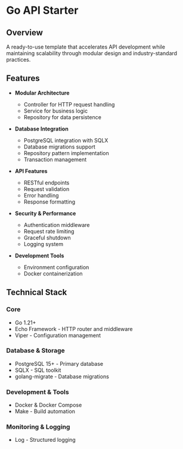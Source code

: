 # Go API Starter

## Overview
A ready-to-use template that accelerates API development while maintaining scalability through modular design and industry-standard practices.

## Features
- **Modular Architecture**
  - Controller for HTTP request handling
  - Service  for business logic
  - Repository for data persistence
  
- **Database Integration**
  - PostgreSQL integration with SQLX
  - Database migrations support
  - Repository pattern implementation
  - Transaction management

- **API Features**
  - RESTful endpoints
  - Request validation
  - Error handling
  - Response formatting

- **Security & Performance**
  - Authentication middleware
  - Request rate limiting
  - Graceful shutdown
  - Logging system

- **Development Tools**
  - Environment configuration
  - Docker containerization


## Technical Stack

### Core
- Go 1.21+
- Echo Framework - HTTP router and middleware
- Viper - Configuration management

### Database & Storage
- PostgreSQL 15+ - Primary database
- SQLX - SQL toolkit
- golang-migrate - Database migrations

### Development & Tools
- Docker & Docker Compose
- Make - Build automation


### Monitoring & Logging
- Log - Structured logging



